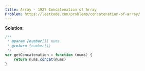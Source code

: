 ```yaml
---
title: Array - 1929 Concatenation of Array
Problem: https://leetcode.com/problems/concatenation-of-array/
---
```


**Solution:**

```js
/**
 * @param {number[]} nums
 * @return {number[]}
 */
var getConcatenation = function (nums) {
	return nums.concat(nums)
}
```

